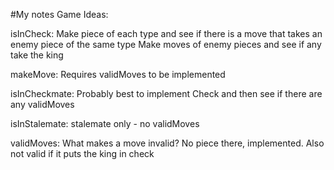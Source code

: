 #My notes
Game Ideas:

isInCheck: Make piece of each type and see if there is a move 
that takes an enemy piece of the same type
Make moves of enemy pieces and see if any take the king

makeMove: Requires validMoves to be implemented

isInCheckmate: Probably best to implement  Check and then see if there are any validMoves

isInStalemate: stalemate only - no validMoves

validMoves: What makes a move invalid? No piece there, implemented. 
Also not valid if it puts the king in check